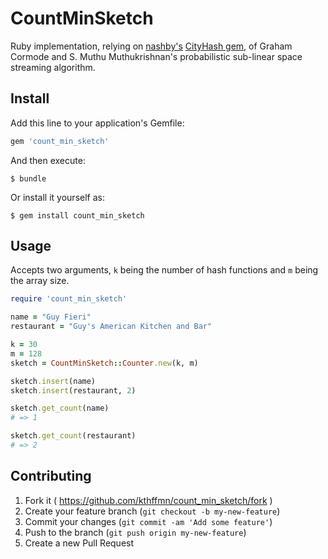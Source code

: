 # CountMinSketch

Ruby implementation, relying on [nashby's](https://github.com/nashby) [CityHash gem](https://github.com/nashby/cityhash), of Graham Cormode and S. Muthu Muthukrishnan's probabilistic sub-linear space streaming algorithm.

## Install

Add this line to your application's Gemfile:

```ruby
gem 'count_min_sketch'
```

And then execute:

    $ bundle

Or install it yourself as:

    $ gem install count_min_sketch

## Usage

Accepts two arguments, `k` being the number of hash functions and `m` being the array size.

```ruby
require 'count_min_sketch'

name = "Guy Fieri"
restaurant = "Guy's American Kitchen and Bar"

k = 30
m = 128
sketch = CountMinSketch::Counter.new(k, m)

sketch.insert(name)
sketch.insert(restaurant, 2)

sketch.get_count(name)
# => 1

sketch.get_count(restaurant)
# => 2
```

## Contributing

1. Fork it ( https://github.com/kthffmn/count_min_sketch/fork )
2. Create your feature branch (`git checkout -b my-new-feature`)
3. Commit your changes (`git commit -am 'Add some feature'`)
4. Push to the branch (`git push origin my-new-feature`)
5. Create a new Pull Request
